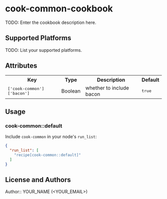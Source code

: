 # cook-common-cookbook

TODO: Enter the cookbook description here.

## Supported Platforms

TODO: List your supported platforms.

## Attributes

<table>
  <tr>
    <th>Key</th>
    <th>Type</th>
    <th>Description</th>
    <th>Default</th>
  </tr>
  <tr>
    <td><tt>['cook-common']['bacon']</tt></td>
    <td>Boolean</td>
    <td>whether to include bacon</td>
    <td><tt>true</tt></td>
  </tr>
</table>

## Usage

### cook-common::default

Include `cook-common` in your node's `run_list`:

```json
{
  "run_list": [
    "recipe[cook-common::default]"
  ]
}
```

## License and Authors

Author:: YOUR_NAME (<YOUR_EMAIL>)
